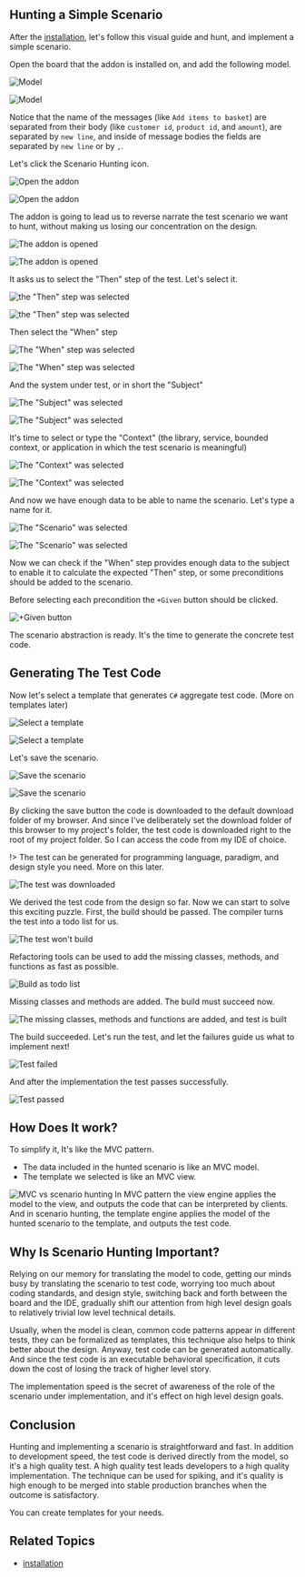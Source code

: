 

## Hunting a Simple Scenario
After the [installation](content/Quick-Start/Installation.md), let's follow this visual guide and hunt, and implement a simple scenario. 

Open the board that the addon is installed on, and add the following model.
<!-- tabs:start -->
<!-- tab:Event Storming -->
![Model](https://cdn.jsdelivr.net/gh/ScenarioHunting/docs-scenario-hunting@gh-pages/content/Quick-Start/Hunting-a-scenario/images/event-storming/model.jpg)
<!-- tab:Event Modeling -->
![Model](https://cdn.jsdelivr.net/gh/ScenarioHunting/docs-scenario-hunting@gh-pages/content/Quick-Start/Hunting-a-scenario/images/event-modeling/model.png)
<!-- tabs:end -->
Notice that the name of the messages (like `Add items to basket`) are separated from their body (like `customer id`, `product id`, and `amount`), are separated by `new line`, and inside of message bodies the fields are separated by `new line` or by `,`.

Let's click the Scenario Hunting icon. 

<!-- tabs:start -->
<!-- tab:Event Storming -->
![Open the addon](https://cdn.jsdelivr.net/gh/ScenarioHunting/docs-scenario-hunting@gh-pages/content/Quick-Start/Hunting-a-scenario/images/event-storming/open-addon.png)
<!-- tab:Event Modeling -->
![Open the addon](https://cdn.jsdelivr.net/gh/ScenarioHunting/docs-scenario-hunting@gh-pages/content/Quick-Start/Hunting-a-scenario/images/event-modeling/open-addon.png)
<!-- tabs:end -->

The addon is going to lead us to reverse narrate the test scenario we want to hunt, without making us losing our concentration on the design. 

<!-- tabs:start -->
<!-- tab:Event Storming -->
![The addon is opened](https://cdn.jsdelivr.net/gh/ScenarioHunting/docs-scenario-hunting@gh-pages/content/Quick-Start/Hunting-a-scenario/images/event-storming/addon-opened.png)
<!-- tab:Event Modeling -->
![The addon is opened](https://cdn.jsdelivr.net/gh/ScenarioHunting/docs-scenario-hunting@gh-pages/content/Quick-Start/Hunting-a-scenario/images/event-modeling/addon-opened.png)
<!-- tabs:end -->

It asks us to select the "Then" step of the test. Let's select it. 

<!-- tabs:start -->
<!-- tab:Event Storming -->
![the "Then" step was selected](https://cdn.jsdelivr.net/gh/ScenarioHunting/docs-scenario-hunting@gh-pages/content/Quick-Start/Hunting-a-scenario/images/event-storming/then-step-selected.png)
<!-- tab:Event Modeling -->
![the "Then" step was selected](https://cdn.jsdelivr.net/gh/ScenarioHunting/docs-scenario-hunting@gh-pages/content/Quick-Start/Hunting-a-scenario/images/event-modeling/then-step-selected.png)
<!-- tabs:end -->

Then select the "When" step

<!-- tabs:start -->
<!-- tab:Event Storming -->
![The "When" step was selected](https://cdn.jsdelivr.net/gh/ScenarioHunting/docs-scenario-hunting@gh-pages/content/Quick-Start/Hunting-a-scenario/images/event-storming/when-step-selected.png)
<!-- tab:Event Modeling -->
![The "When" step was selected](https://cdn.jsdelivr.net/gh/ScenarioHunting/docs-scenario-hunting@gh-pages/content/Quick-Start/Hunting-a-scenario/images/event-modeling/when-step-selected.png)
<!-- tabs:end -->

And the system under test, or in short the "Subject"

<!-- tabs:start -->
<!-- tab:Event Storming -->
![The "Subject" was selected](https://cdn.jsdelivr.net/gh/ScenarioHunting/docs-scenario-hunting@gh-pages/content/Quick-Start/Hunting-a-scenario/images/event-storming/subject-selected.png)
<!-- tab:Event Modeling -->
![The "Subject" was selected](https://cdn.jsdelivr.net/gh/ScenarioHunting/docs-scenario-hunting@gh-pages/content/Quick-Start/Hunting-a-scenario/images/event-modeling/subject-selected.png)
<!-- tabs:end -->

It's time to  select or type the "Context" (the library, service, bounded context, or application in which the test scenario is meaningful)

<!-- tabs:start -->
<!-- tab:Event Storming -->
![The "Context" was selected](https://cdn.jsdelivr.net/gh/ScenarioHunting/docs-scenario-hunting@gh-pages/content/Quick-Start/Hunting-a-scenario/images/event-storming/context-selected.png)
<!-- tab:Event Modeling -->
![The "Context" was selected](https://cdn.jsdelivr.net/gh/ScenarioHunting/docs-scenario-hunting@gh-pages/content/Quick-Start/Hunting-a-scenario/images/event-modeling/context-selected.png)
<!-- tabs:end -->

And now we have enough data to be able to name the scenario. Let's type a name for it. 

<!-- tabs:start -->
<!-- tab:Event Storming -->
![The "Scenario" was selected](https://cdn.jsdelivr.net/gh/ScenarioHunting/docs-scenario-hunting@gh-pages/content/Quick-Start/Hunting-a-scenario/images/event-storming/scenario-title-selected.png)
<!-- tab:Event Modeling -->
![The "Scenario" was selected](https://cdn.jsdelivr.net/gh/ScenarioHunting/docs-scenario-hunting@gh-pages/content/Quick-Start/Hunting-a-scenario/images/event-modeling/scenario-title-selected.png)
<!-- tabs:end -->

Now we can check if the "When" step provides enough data to the subject to enable it to calculate the expected "Then" step, or some preconditions should be added to the scenario. 

Before selecting each precondition the `+Given` button should be clicked.

![+Given button](https://cdn.jsdelivr.net/gh/ScenarioHunting/docs-scenario-hunting@gh-pages/content/Quick-Start/Hunting-a-scenario/images/shared/add-given-button.png)

The scenario abstraction is ready. It's the time to generate the concrete test code.

## Generating The Test Code

Now let's select a template that generates `C#` aggregate test code. (More on templates later)

<!-- tabs:start -->
<!-- tab:Event Storming -->
![Select a template](https://cdn.jsdelivr.net/gh/ScenarioHunting/docs-scenario-hunting@gh-pages/content/Quick-Start/Hunting-a-scenario/images/event-storming/select-template.png)
<!-- tab:Event Modeling -->
![Select a template](https://cdn.jsdelivr.net/gh/ScenarioHunting/docs-scenario-hunting@gh-pages/content/Quick-Start/Hunting-a-scenario/images/event-modeling/select-template.png)
<!-- tabs:end -->

Let's save the scenario.

<!-- tabs:start -->
<!-- tab:Event Storming -->
![Save the scenario](https://cdn.jsdelivr.net/gh/ScenarioHunting/docs-scenario-hunting@gh-pages/content/Quick-Start/Hunting-a-scenario/images/event-storming/save-scenario.png)
<!-- tab:Event Modeling -->
![Save the scenario](https://cdn.jsdelivr.net/gh/ScenarioHunting/docs-scenario-hunting@gh-pages/content/Quick-Start/Hunting-a-scenario/images/event-modeling/save-scenario.png)
<!-- tabs:end -->

By clicking the save button the code is downloaded to the default download folder of my browser. And since I've deliberately set the download folder of this browser to my project's folder, the test code is downloaded right to the root of my project folder. So I can access the code from my IDE of choice. 

!> The test can be generated for programming language, paradigm, and design style you need. More on this later.

![The test was downloaded](https://cdn.jsdelivr.net/gh/ScenarioHunting/docs-scenario-hunting@gh-pages/content/Quick-Start/Hunting-a-scenario/images/shared/test-downloaded.png)

We derived the test code from the design so far. 
Now we can start to solve this exciting puzzle.
First, the build should be passed.
The compiler turns the test into a todo list for us.

![The test won't build](https://cdn.jsdelivr.net/gh/ScenarioHunting/docs-scenario-hunting@gh-pages/content/Quick-Start/Hunting-a-scenario/images/shared/build-failed.png)

 Refactoring tools can be used to add the missing classes, methods, and functions as fast as possible.

![Build as todo list](https://cdn.jsdelivr.net/gh/ScenarioHunting/docs-scenario-hunting@gh-pages/content/Quick-Start/Hunting-a-scenario/images/shared/build-as-todo-list.png)

Missing classes and methods are added. The build must succeed now.

![The missing classes, methods and functions are added, and test is built](https://cdn.jsdelivr.net/gh/ScenarioHunting/docs-scenario-hunting@gh-pages/content/Quick-Start/Hunting-a-scenario/images/shared/test-built.png)

The build succeeded. Let's run the test, and let the failures guide us what to implement next!

![Test failed](https://cdn.jsdelivr.net/gh/ScenarioHunting/docs-scenario-hunting@gh-pages/content/Quick-Start/Hunting-a-scenario/images/shared/test-failed.png)

And after the implementation the test passes successfully.

![Test passed](https://cdn.jsdelivr.net/gh/ScenarioHunting/docs-scenario-hunting@gh-pages/content/Quick-Start/Hunting-a-scenario/images/shared/test-passed.png)

## How Does It work?

To simplify it, It's like the MVC pattern.
- The data included in the hunted scenario is like an MVC model. 
- The template we selected is like an MVC view. 

![MVC vs scenario hunting](https://cdn.jsdelivr.net/gh/ScenarioHunting/docs-scenario-hunting@gh-pages/content/Quick-Start/Hunting-a-scenario/images/shared/mvc-vs-scenario-hunting.jpg)
In MVC pattern the view engine applies the model to the view, and outputs the code that can be interpreted by clients. And in scenario hunting, the template engine applies the model of the hunted scenario to the template, and outputs the test code.

## Why Is Scenario Hunting Important?
 Relying on our memory for translating the model to code, getting our minds busy by translating the scenario to test code, worrying too much about coding standards, and design style, switching back and forth between the board and the IDE, gradually shift our attention from high level design goals to relatively trivial low level technical details. 
 
 Usually, when the model is clean, common code patterns appear in different tests, they can be formalized as templates, this technique also helps to think better about the design. Anyway, test code can be generated automatically. And since the test code is an executable behavioral specification, it cuts down the cost of losing the track of higher level story. 
 
 The implementation speed is the secret of awareness of the role of the scenario under implementation, and it's effect on high level design goals.

## Conclusion

Hunting and implementing a scenario is straightforward and fast. In addition to development speed, the test code is derived directly from the model, so it's a high quality test. A high quality test leads developers to a high quality implementation. The technique can be used for spiking, and it's quality is high enough to be merged into stable production branches when the outcome is satisfactory.


You can create templates for your needs.


## Related Topics
- [installation](content/Quick-Start/Installation/article.md)

